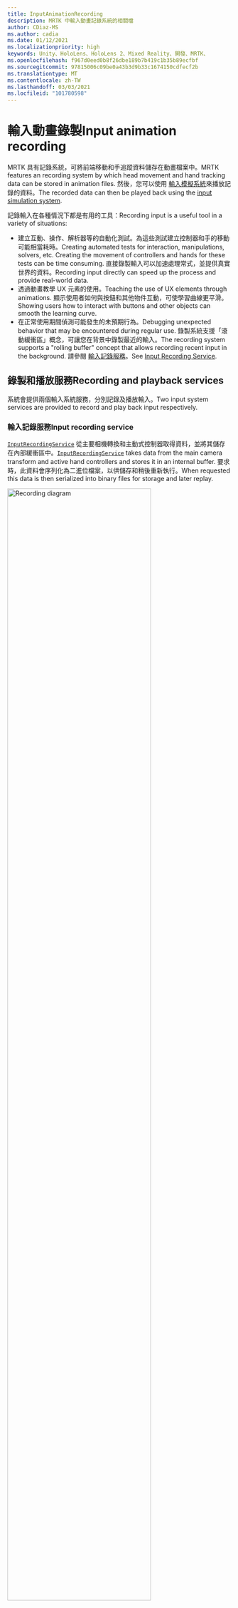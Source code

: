 ```yaml
---
title: InputAnimationRecording
description: MRTK 中輸入動畫記錄系統的相關檔
author: CDiaz-MS
ms.author: cadia
ms.date: 01/12/2021
ms.localizationpriority: high
keywords: Unity、HoloLens、HoloLens 2、Mixed Reality、開發、MRTK、
ms.openlocfilehash: f967d0eed0b8f26dbe189b7b419c1b35b89ecfbf
ms.sourcegitcommit: 97815006c09be0a43b3d9b33c1674150cdfecf2b
ms.translationtype: MT
ms.contentlocale: zh-TW
ms.lasthandoff: 03/03/2021
ms.locfileid: "101780598"
---
```

# <a name="input-animation-recording"></a><span data-ttu-id="2e114-104">輸入動畫錄製</span><span class="sxs-lookup"><span data-stu-id="2e114-104">Input animation recording</span></span>

<span data-ttu-id="2e114-105">MRTK 具有記錄系統，可將前端移動和手追蹤資料儲存在動畫檔案中。</span><span class="sxs-lookup"><span data-stu-id="2e114-105">MRTK features an recording system by which head movement and hand tracking data can be stored in animation files.</span></span> <span data-ttu-id="2e114-106">然後，您可以使用 [輸入模擬系統](input-simulation-service.md)來播放記錄的資料。</span><span class="sxs-lookup"><span data-stu-id="2e114-106">The recorded data can then be played back using the [input simulation system](input-simulation-service.md).</span></span>

<span data-ttu-id="2e114-107">記錄輸入在各種情況下都是有用的工具：</span><span class="sxs-lookup"><span data-stu-id="2e114-107">Recording input is a useful tool in a variety of situations:</span></span>

* <span data-ttu-id="2e114-108">建立互動、操作、解析器等的自動化測試。為這些測試建立控制器和手的移動可能相當耗時。</span><span class="sxs-lookup"><span data-stu-id="2e114-108">Creating automated tests for interaction, manipulations, solvers, etc. Creating the movement of controllers and hands for these tests can be time consuming.</span></span> <span data-ttu-id="2e114-109">直接錄製輸入可以加速處理常式，並提供真實世界的資料。</span><span class="sxs-lookup"><span data-stu-id="2e114-109">Recording input directly can speed up the process and provide real-world data.</span></span>
* <span data-ttu-id="2e114-110">透過動畫教學 UX 元素的使用。</span><span class="sxs-lookup"><span data-stu-id="2e114-110">Teaching the use of UX elements through animations.</span></span>
  <span data-ttu-id="2e114-111">顯示使用者如何與按鈕和其他物件互動，可使學習曲線更平滑。</span><span class="sxs-lookup"><span data-stu-id="2e114-111">Showing users how to interact with buttons and other objects can smooth the learning curve.</span></span>
* <span data-ttu-id="2e114-112">在正常使用期間偵測可能發生的未預期行為。</span><span class="sxs-lookup"><span data-stu-id="2e114-112">Debugging unexpected behavior that may be encountered during regular use.</span></span>
  <span data-ttu-id="2e114-113">錄製系統支援「滾動緩衝區」概念，可讓您在背景中錄製最近的輸入。</span><span class="sxs-lookup"><span data-stu-id="2e114-113">The recording system supports a "rolling buffer" concept that allows recording recent input in the background.</span></span>
  <span data-ttu-id="2e114-114">請參閱 [輸入記錄服務](#input-recording-service)。</span><span class="sxs-lookup"><span data-stu-id="2e114-114">See [Input Recording Service](#input-recording-service).</span></span>

## <a name="recording-and-playback-services"></a><span data-ttu-id="2e114-115">錄製和播放服務</span><span class="sxs-lookup"><span data-stu-id="2e114-115">Recording and playback services</span></span>

<span data-ttu-id="2e114-116">系統會提供兩個輸入系統服務，分別記錄及播放輸入。</span><span class="sxs-lookup"><span data-stu-id="2e114-116">Two input system services are provided to record and play back input respectively.</span></span>

### <a name="input-recording-service"></a><span data-ttu-id="2e114-117">輸入記錄服務</span><span class="sxs-lookup"><span data-stu-id="2e114-117">Input recording service</span></span>

<span data-ttu-id="2e114-118">[`InputRecordingService`](xref:Microsoft.MixedReality.Toolkit.Input.InputRecordingService) 從主要相機轉換和主動式控制器取得資料，並將其儲存在內部緩衝區中。</span><span class="sxs-lookup"><span data-stu-id="2e114-118">[`InputRecordingService`](xref:Microsoft.MixedReality.Toolkit.Input.InputRecordingService) takes data from the main camera transform and active hand controllers and stores it in an internal buffer.</span></span> <span data-ttu-id="2e114-119">要求時，此資料會序列化為二進位檔案，以供儲存和稍後重新執行。</span><span class="sxs-lookup"><span data-stu-id="2e114-119">When requested this data is then serialized into binary files for storage and later replay.</span></span>

<a target="_blank" href="../images/input-simulation/MRTK_InputAnimation_RecordingDiagram.png">
  <img src="../images/input-simulation/MRTK_InputAnimation_RecordingDiagram.png" title="錄製輸入動畫" width="80%" alt="Recording diagram" class="center" />
</a>

<span data-ttu-id="2e114-121">若要開始錄製輸入，請呼叫 [`StartRecording`](xref:Microsoft.MixedReality.Toolkit.Input.IMixedRealityInputRecordingService.StartRecording) 函數。</span><span class="sxs-lookup"><span data-stu-id="2e114-121">To start recording input call the [`StartRecording`](xref:Microsoft.MixedReality.Toolkit.Input.IMixedRealityInputRecordingService.StartRecording) function.</span></span> <span data-ttu-id="2e114-122">[`StopRecording`](xref:Microsoft.MixedReality.Toolkit.Input.IMixedRealityInputRecordingService.StopRecording) 會暫停錄製 (但無法捨棄目前為止所記錄的資料， [`DiscardRecordedInput`](xref:Microsoft.MixedReality.Toolkit.Input.IMixedRealityInputRecordingService.DiscardRecordedInput) 如有必要，請使用來執行此動作) 。</span><span class="sxs-lookup"><span data-stu-id="2e114-122">[`StopRecording`](xref:Microsoft.MixedReality.Toolkit.Input.IMixedRealityInputRecordingService.StopRecording) will pause recording (but not discard the data recorded so far, use [`DiscardRecordedInput`](xref:Microsoft.MixedReality.Toolkit.Input.IMixedRealityInputRecordingService.DiscardRecordedInput) to do this if needed).</span></span>

<span data-ttu-id="2e114-123">根據預設，記錄緩衝區的大小限制為30秒。</span><span class="sxs-lookup"><span data-stu-id="2e114-123">By default the size of the recording buffer is limited to 30 seconds.</span></span> <span data-ttu-id="2e114-124">這可讓錄製服務在背景中保持錄製，而不會累積太多資料，然後在需要時儲存最後30秒。</span><span class="sxs-lookup"><span data-stu-id="2e114-124">This allows the recording service to keep recording in the background without accumulating too much data, and then save the last 30 seconds when required.</span></span> <span data-ttu-id="2e114-125">您可以使用屬性來變更時間間隔 [`RecordingBufferTimeLimit`](xref:Microsoft.MixedReality.Toolkit.Input.IMixedRealityInputRecordingService.RecordingBufferTimeLimit) ，也可以使用選項來限制錄製 [`UseBufferTimeLimit`](xref:Microsoft.MixedReality.Toolkit.Input.IMixedRealityInputRecordingService.UseBufferTimeLimit) 。</span><span class="sxs-lookup"><span data-stu-id="2e114-125">The time interval can be changed using the [`RecordingBufferTimeLimit`](xref:Microsoft.MixedReality.Toolkit.Input.IMixedRealityInputRecordingService.RecordingBufferTimeLimit) property, or recording can be unlimited using the [`UseBufferTimeLimit`](xref:Microsoft.MixedReality.Toolkit.Input.IMixedRealityInputRecordingService.UseBufferTimeLimit) option.</span></span>

<span data-ttu-id="2e114-126">您可以使用 [SaveInputAnimation](xref:Microsoft.MixedReality.Toolkit.Input.IMixedRealityInputRecordingService.SaveInputAnimation*) 函式，將記錄緩衝區中的資料儲存在二進位檔案中。</span><span class="sxs-lookup"><span data-stu-id="2e114-126">The data in the recording buffer can be saved in a binary file using the [SaveInputAnimation](xref:Microsoft.MixedReality.Toolkit.Input.IMixedRealityInputRecordingService.SaveInputAnimation*) function.</span></span>

<span data-ttu-id="2e114-127">如需二進位檔案格式的詳細資訊，請參閱 [輸入動畫檔案格式規格](input-animation-file-format.md)。</span><span class="sxs-lookup"><span data-stu-id="2e114-127">For details on the binary file format see [Input Animation File Format Specification](input-animation-file-format.md).</span></span>

### <a name="input-playback-service"></a><span data-ttu-id="2e114-128">輸入播放服務</span><span class="sxs-lookup"><span data-stu-id="2e114-128">Input playback service</span></span>

<span data-ttu-id="2e114-129">[`InputPlaybackService`](xref:Microsoft.MixedReality.Toolkit.Input.InputPlaybackService) 讀取具有輸入動畫資料的二進位檔案，然後透過 [InputSimulationService](xref:Microsoft.MixedReality.Toolkit.Input.InputSimulationService) 套用此資料，以重新建立錄製的移動。</span><span class="sxs-lookup"><span data-stu-id="2e114-129">[`InputPlaybackService`](xref:Microsoft.MixedReality.Toolkit.Input.InputPlaybackService) reads a binary file with input animation data and then applies this data through the [InputSimulationService](xref:Microsoft.MixedReality.Toolkit.Input.InputSimulationService) to recreate the recorded movements.</span></span>

<a target="_blank" href="../images/input-simulation/MRTK_InputAnimation_PlaybackDiagram.png">
  <img src="../images/input-simulation/MRTK_InputAnimation_PlaybackDiagram.png" title="播放輸入動畫" width="80%" alt="Play Back diagram" class="center" />
</a>

<span data-ttu-id="2e114-131">若要開始播放輸入動畫，應該使用 [LoadInputAnimation](xref:Microsoft.MixedReality.Toolkit.Input.IMixedRealityInputPlaybackService.LoadInputAnimation*) 函式從檔案載入。</span><span class="sxs-lookup"><span data-stu-id="2e114-131">To start playing back input animation it should be loaded from a file using the [LoadInputAnimation](xref:Microsoft.MixedReality.Toolkit.Input.IMixedRealityInputPlaybackService.LoadInputAnimation*) function.</span></span>

<span data-ttu-id="2e114-132">呼叫 [播放](xref:Microsoft.MixedReality.Toolkit.Input.IMixedRealityInputPlaybackService.Play)、 [暫停](xref:Microsoft.MixedReality.Toolkit.Input.IMixedRealityInputPlaybackService.Play)或 [停止](xref:Microsoft.MixedReality.Toolkit.Input.IMixedRealityInputPlaybackService.Stop) 以控制動畫播放。</span><span class="sxs-lookup"><span data-stu-id="2e114-132">Call [Play](xref:Microsoft.MixedReality.Toolkit.Input.IMixedRealityInputPlaybackService.Play), [Pause](xref:Microsoft.MixedReality.Toolkit.Input.IMixedRealityInputPlaybackService.Play), or [Stop](xref:Microsoft.MixedReality.Toolkit.Input.IMixedRealityInputPlaybackService.Stop) to control the animation playback.</span></span>

<span data-ttu-id="2e114-133">目前的動畫時間也可以直接使用 [LocalTime](xref:Microsoft.MixedReality.Toolkit.Input.IMixedRealityInputPlaybackService.LocalTime) 屬性來控制。</span><span class="sxs-lookup"><span data-stu-id="2e114-133">The current animation time can also be controlled directly with the [LocalTime](xref:Microsoft.MixedReality.Toolkit.Input.IMixedRealityInputPlaybackService.LocalTime) property.</span></span>

> [!WARNING]
> <span data-ttu-id="2e114-134">藉由清除時間軸來迴圈或重設輸入動畫或直接設定， [`LocalTime`](xref:Microsoft.MixedReality.Toolkit.Input.IMixedRealityInputPlaybackService.LocalTime) 可能會在操作場景時產生非預期的結果！</span><span class="sxs-lookup"><span data-stu-id="2e114-134">Looping or resetting input animation or setting [`LocalTime`](xref:Microsoft.MixedReality.Toolkit.Input.IMixedRealityInputPlaybackService.LocalTime) directly by scrubbing the timeline may yield unexpected results when manipulating the scene!</span></span> <span data-ttu-id="2e114-135">只會記錄輸入移動，任何其他變更（例如移動物件或翻轉參數）都不會重設。</span><span class="sxs-lookup"><span data-stu-id="2e114-135">Only the input movements are recorded, any additional changes such as moving objects or flipping switches will not be reset.</span></span> <span data-ttu-id="2e114-136">如果已進行無法復原的變更，請務必重載場景。</span><span class="sxs-lookup"><span data-stu-id="2e114-136">Make sure to reload the scene if irreversible changes have been made.</span></span>

### <a name="editor-tools-for-recording-and-playing-input-animation"></a><span data-ttu-id="2e114-137">錄製和播放輸入動畫的編輯器工具</span><span class="sxs-lookup"><span data-stu-id="2e114-137">Editor tools for recording and playing input animation</span></span>

<span data-ttu-id="2e114-138">Unity 編輯器中有一些工具可用來錄製和檢查輸入動畫。</span><span class="sxs-lookup"><span data-stu-id="2e114-138">A number of tools exist in the Unity editor for recording and examining input animation.</span></span> <span data-ttu-id="2e114-139">您可以在 [ [輸入模擬工具] 視窗](input-simulation-service.md#input-simulation-tools-window)中存取這些工具，這些工具可以從混合現實工具組開啟， _> 公用程式 > 輸入模擬_ 功能表。</span><span class="sxs-lookup"><span data-stu-id="2e114-139">These tools can be accessed in the [input simulation tools window](input-simulation-service.md#input-simulation-tools-window), which can be opened from the _Mixed Reality Toolkit > Utilities > Input Simulation_ menu.</span></span>

> [!NOTE]
> <span data-ttu-id="2e114-140">輸入錄製和播放只能在播放模式下運作。</span><span class="sxs-lookup"><span data-stu-id="2e114-140">Input recording and playback only works during play mode.</span></span>

<span data-ttu-id="2e114-141">輸入錄製視窗有兩種模式：</span><span class="sxs-lookup"><span data-stu-id="2e114-141">The input recording window has two modes:</span></span>

* <span data-ttu-id="2e114-142">_錄製_ 在播放模式期間錄製輸入，並將其儲存至動畫檔案。</span><span class="sxs-lookup"><span data-stu-id="2e114-142">_Recording_ for recording input during play mode and saving it to animation files.</span></span>

  <span data-ttu-id="2e114-143">在錄製按鈕上切換時， [`InputRecordingService`](xref:Microsoft.MixedReality.Toolkit.Input.InputRecordingService) 已啟用記錄輸入。</span><span class="sxs-lookup"><span data-stu-id="2e114-143">When toggling on the recording button the [`InputRecordingService`](xref:Microsoft.MixedReality.Toolkit.Input.InputRecordingService) is enabled to record input.</span></span>
  <span data-ttu-id="2e114-144">關閉錄製按鈕時，會顯示檔案儲存選取範圍，且錄製的輸入動畫會儲存至選取的目的地。</span><span class="sxs-lookup"><span data-stu-id="2e114-144">When toggling off the recording button a file save selection is shown and the recorded input animation is saved to the selected destination.</span></span>

  <span data-ttu-id="2e114-145">您也可以在此模式中變更緩衝區時間限制。</span><span class="sxs-lookup"><span data-stu-id="2e114-145">The buffer time limit can also be changed in this mode.</span></span>

* <span data-ttu-id="2e114-146">_播放_ 以載入動畫檔案，然後透過輸入模擬系統重建輸入。</span><span class="sxs-lookup"><span data-stu-id="2e114-146">_Playback_ for loading animation files and then recreating input through the input simulation system.</span></span>

  <span data-ttu-id="2e114-147">必須先在此模式中載入動畫。</span><span class="sxs-lookup"><span data-stu-id="2e114-147">An animation must be loaded in this mode first.</span></span> <span data-ttu-id="2e114-148">在錄製模式中錄製輸入之後，會自動載入產生的動畫。</span><span class="sxs-lookup"><span data-stu-id="2e114-148">After recording input in recording mode the resulting animation is automatically loaded.</span></span> <span data-ttu-id="2e114-149">或者，按一下 [載入] 按鈕以選取現有的動畫檔。</span><span class="sxs-lookup"><span data-stu-id="2e114-149">Alternatively click the "Load" button to select an existing animation file.</span></span>

  <span data-ttu-id="2e114-150">從左至右的時間控制按鈕如下：</span><span class="sxs-lookup"><span data-stu-id="2e114-150">The time control buttons from left to right are:</span></span>

  * <span data-ttu-id="2e114-151">將播放時間 _重設_ 為動畫的開頭。</span><span class="sxs-lookup"><span data-stu-id="2e114-151">_Reset_ the playback time to the start of the animation.</span></span>
  * <span data-ttu-id="2e114-152">在一段時間內持續 _播放_ 動畫。</span><span class="sxs-lookup"><span data-stu-id="2e114-152">_Play_ animation continuously over time.</span></span>
  * <span data-ttu-id="2e114-153">_向前復原一次步驟。_</span><span class="sxs-lookup"><span data-stu-id="2e114-153">_Step_ forward one time step.</span></span>

  <span data-ttu-id="2e114-154">滑杆也可以用來清除動畫時間軸。</span><span class="sxs-lookup"><span data-stu-id="2e114-154">The slider can also be used to scrub through the animation timeline.</span></span>

> [!WARNING]
> <span data-ttu-id="2e114-155">在操作場景時，迴圈或重設輸入動畫或清除時間軸可能會產生非預期的結果！</span><span class="sxs-lookup"><span data-stu-id="2e114-155">Looping or resetting input animation or scrubbing the timeline may yield unexpected results when manipulating the scene!</span></span> <span data-ttu-id="2e114-156">只會記錄輸入移動，任何其他變更（例如移動物件或翻轉參數）都不會重設。</span><span class="sxs-lookup"><span data-stu-id="2e114-156">Only the input movements are recorded, any additional changes such as moving objects or flipping switches will not be reset.</span></span> <span data-ttu-id="2e114-157">如果已進行無法復原的變更，請務必重載場景。</span><span class="sxs-lookup"><span data-stu-id="2e114-157">Make sure to reload the scene if irreversible changes have been made.</span></span>
